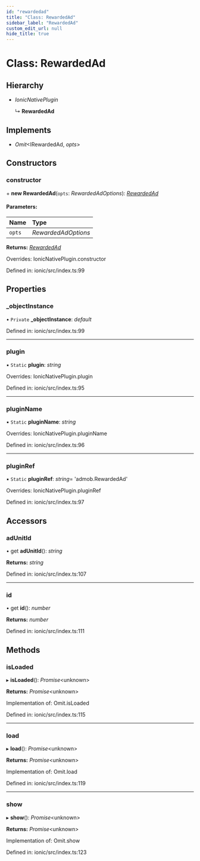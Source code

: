 ```yaml
---
id: "rewardedad"
title: "Class: RewardedAd"
sidebar_label: "RewardedAd"
custom_edit_url: null
hide_title: true
---
```


# Class: RewardedAd

## Hierarchy

* *IonicNativePlugin*

  ↳ **RewardedAd**

## Implements

* *Omit*<IRewardedAd, *opts*\>

## Constructors

### constructor

\+ **new RewardedAd**(`opts`: *RewardedAdOptions*): [*RewardedAd*](rewardedad.md)

#### Parameters:

Name | Type |
:------ | :------ |
`opts` | *RewardedAdOptions* |

**Returns:** [*RewardedAd*](rewardedad.md)

Overrides: IonicNativePlugin.constructor

Defined in: ionic/src/index.ts:99

## Properties

### \_objectInstance

• `Private` **\_objectInstance**: *default*

Defined in: ionic/src/index.ts:99

___

### plugin

▪ `Static` **plugin**: *string*

Overrides: IonicNativePlugin.plugin

Defined in: ionic/src/index.ts:95

___

### pluginName

▪ `Static` **pluginName**: *string*

Overrides: IonicNativePlugin.pluginName

Defined in: ionic/src/index.ts:96

___

### pluginRef

▪ `Static` **pluginRef**: *string*= 'admob.RewardedAd'

Overrides: IonicNativePlugin.pluginRef

Defined in: ionic/src/index.ts:97

## Accessors

### adUnitId

• get **adUnitId**(): *string*

**Returns:** *string*

Defined in: ionic/src/index.ts:107

___

### id

• get **id**(): *number*

**Returns:** *number*

Defined in: ionic/src/index.ts:111

## Methods

### isLoaded

▸ **isLoaded**(): *Promise*<unknown\>

**Returns:** *Promise*<unknown\>

Implementation of: Omit.isLoaded

Defined in: ionic/src/index.ts:115

___

### load

▸ **load**(): *Promise*<unknown\>

**Returns:** *Promise*<unknown\>

Implementation of: Omit.load

Defined in: ionic/src/index.ts:119

___

### show

▸ **show**(): *Promise*<unknown\>

**Returns:** *Promise*<unknown\>

Implementation of: Omit.show

Defined in: ionic/src/index.ts:123
